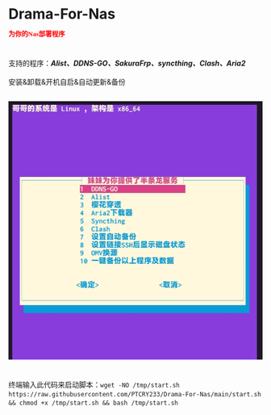 **Drama-For-Nas**
</br>
<font color = red size = 2 face = "华文行楷">为你的Nas部署程序</font>
</br>
===
</br>支持的程序：***Alist、DDNS-GO、SakuraFrp、syncthing、Clash、Aria2***</br>
</br>安装&卸载&开机自启&自动更新&备份</br>

![Her](https://raw.githubusercontent.com/PTCRY233/Drama-For-Nas/main/Screenshot_2023-11-05-10-33-59-377_com.termux-edit.jpg)
---
</br>终端输入此代码来启动脚本：`wget -NO /tmp/start.sh https://raw.githubusercontent.com/PTCRY233/Drama-For-Nas/main/start.sh && chmod +x /tmp/start.sh && bash /tmp/start.sh`</br>
